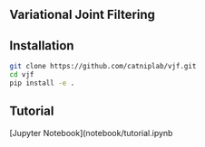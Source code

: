 Variational Joint Filtering
---

## Installation

```bash
git clone https://github.com/catniplab/vjf.git 
cd vjf
pip install -e .
```

## Tutorial

[Jupyter Notebook](notebook/tutorial.ipynb
